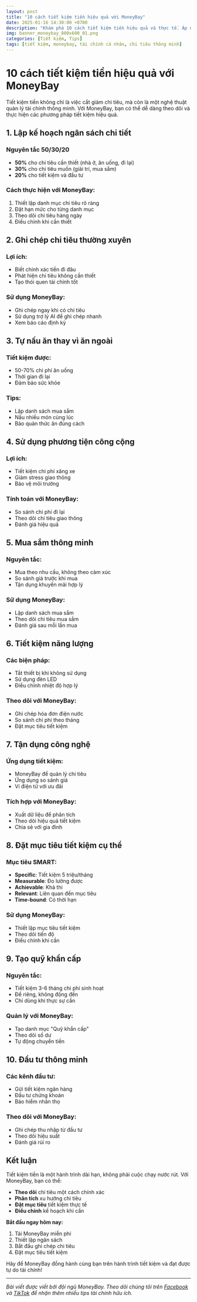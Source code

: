 ```yaml
---
layout: post
title: "10 cách tiết kiệm tiền hiệu quả với MoneyBay"
date: 2025-01-16 14:30:00 +0700
description: "Khám phá 10 cách tiết kiệm tiền hiệu quả và thực tế. Áp dụng ngay với ứng dụng MoneyBay để đạt được mục tiêu tài chính của bạn."
img: banner_moneybay_800x600_01.png
categories: [Tiết kiệm, Tips]
tags: [tiết kiệm, moneybay, tài chính cá nhân, chi tiêu thông minh]
---
```


# 10 cách tiết kiệm tiền hiệu quả với MoneyBay

Tiết kiệm tiền không chỉ là việc cắt giảm chi tiêu, mà còn là một nghệ thuật quản lý tài chính thông minh. Với MoneyBay, bạn có thể dễ dàng theo dõi và thực hiện các phương pháp tiết kiệm hiệu quả.

## 1. Lập kế hoạch ngân sách chi tiết

### Nguyên tắc 50/30/20
- **50%** cho chi tiêu cần thiết (nhà ở, ăn uống, đi lại)
- **30%** cho chi tiêu muốn (giải trí, mua sắm)
- **20%** cho tiết kiệm và đầu tư

### Cách thực hiện với MoneyBay:
1. Thiết lập danh mục chi tiêu rõ ràng
2. Đặt hạn mức cho từng danh mục
3. Theo dõi chi tiêu hàng ngày
4. Điều chỉnh khi cần thiết

## 2. Ghi chép chi tiêu thường xuyên

### Lợi ích:
- Biết chính xác tiền đi đâu
- Phát hiện chi tiêu không cần thiết
- Tạo thói quen tài chính tốt

### Sử dụng MoneyBay:
- Ghi chép ngay khi có chi tiêu
- Sử dụng trợ lý AI để ghi chép nhanh
- Xem báo cáo định kỳ

## 3. Tự nấu ăn thay vì ăn ngoài

### Tiết kiệm được:
- 50-70% chi phí ăn uống
- Thời gian đi lại
- Đảm bảo sức khỏe

### Tips:
- Lập danh sách mua sắm
- Nấu nhiều món cùng lúc
- Bảo quản thức ăn đúng cách

## 4. Sử dụng phương tiện công cộng

### Lợi ích:
- Tiết kiệm chi phí xăng xe
- Giảm stress giao thông
- Bảo vệ môi trường

### Tính toán với MoneyBay:
- So sánh chi phí đi lại
- Theo dõi chi tiêu giao thông
- Đánh giá hiệu quả

## 5. Mua sắm thông minh

### Nguyên tắc:
- Mua theo nhu cầu, không theo cảm xúc
- So sánh giá trước khi mua
- Tận dụng khuyến mãi hợp lý

### Sử dụng MoneyBay:
- Lập danh sách mua sắm
- Theo dõi chi tiêu mua sắm
- Đánh giá sau mỗi lần mua

## 6. Tiết kiệm năng lượng

### Các biện pháp:
- Tắt thiết bị khi không sử dụng
- Sử dụng đèn LED
- Điều chỉnh nhiệt độ hợp lý

### Theo dõi với MoneyBay:
- Ghi chép hóa đơn điện nước
- So sánh chi phí theo tháng
- Đặt mục tiêu tiết kiệm

## 7. Tận dụng công nghệ

### Ứng dụng tiết kiệm:
- MoneyBay để quản lý chi tiêu
- Ứng dụng so sánh giá
- Ví điện tử với ưu đãi

### Tích hợp với MoneyBay:
- Xuất dữ liệu để phân tích
- Theo dõi hiệu quả tiết kiệm
- Chia sẻ với gia đình

## 8. Đặt mục tiêu tiết kiệm cụ thể

### Mục tiêu SMART:
- **Specific**: Tiết kiệm 5 triệu/tháng
- **Measurable**: Đo lường được
- **Achievable**: Khả thi
- **Relevant**: Liên quan đến mục tiêu
- **Time-bound**: Có thời hạn

### Sử dụng MoneyBay:
- Thiết lập mục tiêu tiết kiệm
- Theo dõi tiến độ
- Điều chỉnh khi cần

## 9. Tạo quỹ khẩn cấp

### Nguyên tắc:
- Tiết kiệm 3-6 tháng chi phí sinh hoạt
- Để riêng, không động đến
- Chỉ dùng khi thực sự cần

### Quản lý với MoneyBay:
- Tạo danh mục "Quỹ khẩn cấp"
- Theo dõi số dư
- Tự động chuyển tiền

## 10. Đầu tư thông minh

### Các kênh đầu tư:
- Gửi tiết kiệm ngân hàng
- Đầu tư chứng khoán
- Bảo hiểm nhân thọ

### Theo dõi với MoneyBay:
- Ghi chép thu nhập từ đầu tư
- Theo dõi hiệu suất
- Đánh giá rủi ro

## Kết luận

Tiết kiệm tiền là một hành trình dài hạn, không phải cuộc chạy nước rút. Với MoneyBay, bạn có thể:

- **Theo dõi** chi tiêu một cách chính xác
- **Phân tích** xu hướng chi tiêu
- **Đặt mục tiêu** tiết kiệm thực tế
- **Điều chỉnh** kế hoạch khi cần

**Bắt đầu ngay hôm nay:**
1. Tải MoneyBay miễn phí
2. Thiết lập ngân sách
3. Bắt đầu ghi chép chi tiêu
4. Đặt mục tiêu tiết kiệm

Hãy để MoneyBay đồng hành cùng bạn trên hành trình tiết kiệm và đạt được tự do tài chính!

---

*Bài viết được viết bởi đội ngũ MoneyBay. Theo dõi chúng tôi trên [Facebook](https://www.facebook.com/moneybayapp) và [TikTok](https://tiktok.com/@moneybay.app) để nhận thêm nhiều tips tài chính hữu ích.* 